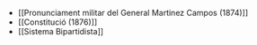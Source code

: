 - [[Pronunciament militar del General Martinez Campos (1874)]]
- [[Constitució (1876)]]
- [[Sistema Bipartidista]]